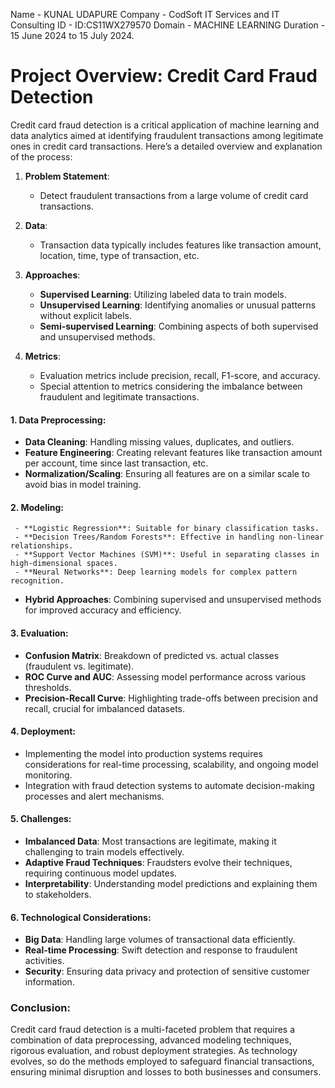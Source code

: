 Name - KUNAL UDAPURE
Company - CodSoft IT Services and IT Consulting
ID - ID:CS11WX279570
Domain - MACHINE LEARNING
Duration - 15 June 2024 to 15 July 2024.

# Project Overview: Credit Card Fraud Detection
Credit card fraud detection is a critical application of machine learning and data analytics aimed at identifying fraudulent transactions among legitimate ones in credit card transactions. Here’s a detailed overview and explanation of the process:

1. **Problem Statement**: 
   - Detect fraudulent transactions from a large volume of credit card transactions.

2. **Data**: 
   - Transaction data typically includes features like transaction amount, location, time, type of transaction, etc.

3. **Approaches**: 
   - **Supervised Learning**: Utilizing labeled data to train models.
   - **Unsupervised Learning**: Identifying anomalies or unusual patterns without explicit labels.
   - **Semi-supervised Learning**: Combining aspects of both supervised and unsupervised methods.

4. **Metrics**: 
   - Evaluation metrics include precision, recall, F1-score, and accuracy.
   - Special attention to metrics considering the imbalance between fraudulent and legitimate transactions.



#### 1. **Data Preprocessing**:
   - **Data Cleaning**: Handling missing values, duplicates, and outliers.
   - **Feature Engineering**: Creating relevant features like transaction amount per account, time since last transaction, etc.
   - **Normalization/Scaling**: Ensuring all features are on a similar scale to avoid bias in model training.

#### 2. **Modeling**:
   
     - **Logistic Regression**: Suitable for binary classification tasks.
     - **Decision Trees/Random Forests**: Effective in handling non-linear relationships.
     - **Support Vector Machines (SVM)**: Useful in separating classes in high-dimensional spaces.
     - **Neural Networks**: Deep learning models for complex pattern recognition.


   - **Hybrid Approaches**: Combining supervised and unsupervised methods for improved accuracy and efficiency.

#### 3. **Evaluation**:
   - **Confusion Matrix**: Breakdown of predicted vs. actual classes (fraudulent vs. legitimate).
   - **ROC Curve and AUC**: Assessing model performance across various thresholds.
   - **Precision-Recall Curve**: Highlighting trade-offs between precision and recall, crucial for imbalanced datasets.

#### 4. **Deployment**:
   - Implementing the model into production systems requires considerations for real-time processing, scalability, and ongoing model monitoring.
   - Integration with fraud detection systems to automate decision-making processes and alert mechanisms.

#### 5. **Challenges**:
   - **Imbalanced Data**: Most transactions are legitimate, making it challenging to train models effectively.
   - **Adaptive Fraud Techniques**: Fraudsters evolve their techniques, requiring continuous model updates.
   - **Interpretability**: Understanding model predictions and explaining them to stakeholders.

#### 6. **Technological Considerations**:
   - **Big Data**: Handling large volumes of transactional data efficiently.
   - **Real-time Processing**: Swift detection and response to fraudulent activities.
   - **Security**: Ensuring data privacy and protection of sensitive customer information.

### Conclusion:

Credit card fraud detection is a multi-faceted problem that requires a combination of data preprocessing, advanced modeling techniques, rigorous evaluation, and robust deployment strategies. As technology evolves, so do the methods employed to safeguard financial transactions, ensuring minimal disruption and losses to both businesses and consumers.
